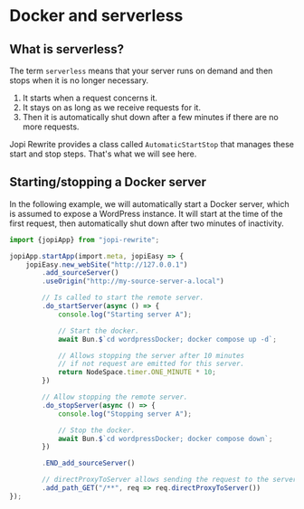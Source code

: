 # Docker and serverless

## What is serverless?

The term `serverless` means that your server runs on demand and then stops when it is no longer necessary.

1. It starts when a request concerns it.
2. It stays on as long as we receive requests for it.
3. Then it is automatically shut down after a few minutes if there are no more requests.

Jopi Rewrite provides a class called `AutomaticStartStop` that manages these start and stop steps.
That's what we will see here.

## Starting/stopping a Docker server

In the following example, we will automatically start a Docker server, which is assumed to expose a WordPress instance.
It will start at the time of the first request, then automatically shut down after two minutes of inactivity.

```typescript
import {jopiApp} from "jopi-rewrite";

jopiApp.startApp(import.meta, jopiEasy => {
    jopiEasy.new_webSite("http://127.0.0.1")
        .add_sourceServer()
        .useOrigin("http://my-source-server-a.local")

        // Is called to start the remote server.
        .do_startServer(async () => {
            console.log("Starting server A");

            // Start the docker.
            await Bun.$`cd wordpressDocker; docker compose up -d`;

            // Allows stopping the server after 10 minutes
            // if not request are emitted for this server.
            return NodeSpace.timer.ONE_MINUTE * 10;
        })

        // Allow stopping the remote server.
        .do_stopServer(async () => {
            console.log("Stopping server A");

            // Stop the docker.
            await Bun.$`cd wordpressDocker; docker compose down`;
        })

        .END_add_sourceServer()

        // directProxyToServer allows sending the request to the server.
        .add_path_GET("/**", req => req.directProxyToServer())
});
```
